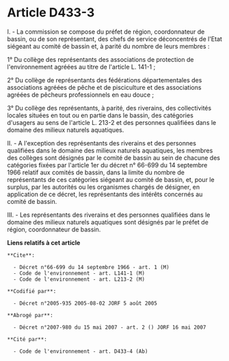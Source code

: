 # Article D433-3

I. - La commission se compose du préfet de région, coordonnateur de bassin, ou de son représentant, des chefs de service
déconcentrés de l'Etat siégeant au comité de bassin et, à parité du nombre de leurs membres :

1° Du collège des représentants des associations de protection de l'environnement agréées au titre de l'article L. 141-1 ;

2° Du collège de représentants des fédérations départementales des associations agréées de pêche et de pisciculture et des
associations agréées de pêcheurs professionnels en eau douce ;

3° Du collège des représentants, à parité, des riverains, des collectivités locales situées en tout ou en partie dans le
bassin, des catégories d'usagers au sens de l'article L. 213-2 et des personnes qualifiées dans le domaine des milieux
naturels aquatiques.

II. - A l'exception des représentants des riverains et des personnes qualifiées dans le domaine des milieux naturels
aquatiques, les membres des collèges sont désignés par le comité de bassin au sein de chacune des catégories fixées par
l'article 1er du décret n° 66-699 du 14 septembre 1966 relatif aux comités de bassin, dans la limite du nombre de
représentants de ces catégories siégeant au comité de bassin, et, pour le surplus, par les autorités ou les organismes
chargés de désigner, en application de ce décret, les représentants des intérêts concernés au comité de bassin.

III. - Les représentants des riverains et des personnes qualifiées dans le domaine des milieux naturels aquatiques sont
désignés par le préfet de région, coordonnateur de bassin.

**Liens relatifs à cet article**

	**Cite**:

	  - Décret n°66-699 du 14 septembre 1966 - art. 1 (M)
	  - Code de l'environnement - art. L141-1 (M)
	  - Code de l'environnement - art. L213-2 (M)

	**Codifié par**:

	  - Décret n°2005-935 2005-08-02 JORF 5 août 2005

	**Abrogé par**:

	  - Décret n°2007-980 du 15 mai 2007 - art. 2 () JORF 16 mai 2007

	**Cité par**:

	  - Code de l'environnement - art. D433-4 (Ab)
